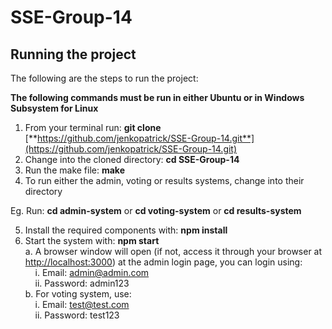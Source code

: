 # SSE-Group-14

## **Running the project**

The following are the steps to run the project:

**The following commands must be run in either Ubuntu or in Windows Subsystem for Linux**

1. From your terminal run:   **git clone** [**https://github.com/jenkopatrick/SSE-Group-14.git**](https://github.com/jenkopatrick/SSE-Group-14.git)
2. Change into the cloned directory: **cd SSE-Group-14**
3. Run the make file: **make**
4. To run either the admin, voting or results systems, change into their directory

Eg. Run: **cd admin-system** or **cd voting-system** or **cd results-system**

5. Install the required components with: **npm install**
6. Start the system with: **npm start**\
  a. A browser window will open (if not, access it through your browser at [http://localhost:3000](http://localhost:3000/)) at the admin login page, you can login using:\
    &nbsp;&nbsp;&nbsp;&nbsp;i. Email: [admin@admin.com](mailto:admin@admin.com)\
    &nbsp;&nbsp;&nbsp;&nbsp;ii. Password: admin123\
  b. For voting system, use:\
    &nbsp;&nbsp;&nbsp;&nbsp;i. Email: [test@test.com](mailto:test@test.com)\
    &nbsp;&nbsp;&nbsp;&nbsp;ii. Password: test123
